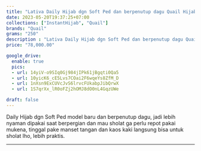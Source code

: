 ```yaml
---
title: "Lativa Daily Hijab dgn Soft Ped dan berpenutup dagu Quail Hijab besar bahan Orenji"
date: 2023-05-20T19:37:25+07:00
collections: ["InstantHijab", "Quail"]
brands: "Quail"
grams: "250"
description : "Lativa Daily Hijab dgn Soft Ped dan berpenutup dagu Quail Hijab besar bahan Orenji"
price: "78,000.00"

google_drive:
  enable: true
  pics:
  - url: 14yiV-o9SIq0Gj984jIPk61jBgqti0Qa5
  - url: 10yicK6_cE5Lvs7COai2F6wqeYs8ZfM_D
  - url: 1nXsn9ExCUVcJvS6lrvcFUkabpJibQrwX
  - url: 1S7qrXx_lR0oFZj2hOMJ8dO0nL4GqzUWe

draft: false
---
```


Daily Hijab dgn Soft Ped model baru dan berpenutup dagu, jadi lebih nyaman dipakai saat berpergian dan mau sholat ga perlu repot pakai mukena, tinggal pake manset tangan dan kaos kaki langsung bisa untuk sholat lho, lebih praktis.

------------      
  
